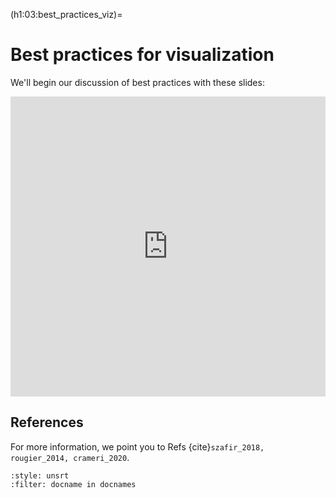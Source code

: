 (h1:03:best_practices_viz)=
# Best practices for visualization

We'll begin our discussion of best practices with these slides:

<iframe src="https://docs.google.com/presentation/d/e/2PACX-1vSOlLhmVxao7qEc289-r_EIBsimm07nnMt0CaI3gjKHVr4PMuLaqVAVMxpsbUZNWbL7MrCH8UwxZMa_/embed?start=false&loop=false&delayms=3000" frameborder="0" width="100%" height="480" allowfullscreen="true" mozallowfullscreen="true" webkitallowfullscreen="true"></iframe>



## References

For more information, we point you to Refs {cite}`szafir_2018, rougier_2014, crameri_2020`.

```{bibliography}
:style: unsrt
:filter: docname in docnames
```


